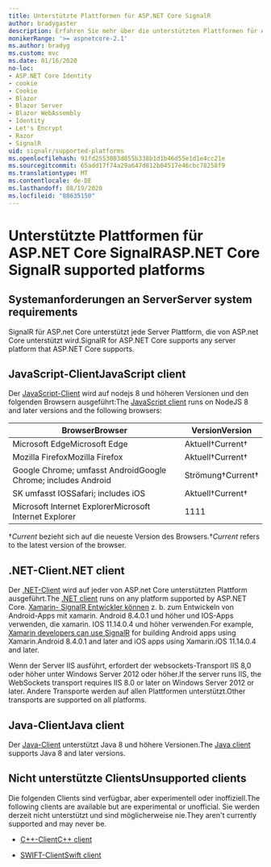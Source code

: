```yaml
---
title: Unterstützte Plattformen für ASP.NET Core SignalR
author: bradygaster
description: Erfahren Sie mehr über die unterstützten Plattformen für ASP.NET Core SignalR.
monikerRange: '>= aspnetcore-2.1'
ms.author: bradyg
ms.custom: mvc
ms.date: 01/16/2020
no-loc:
- ASP.NET Core Identity
- cookie
- Cookie
- Blazor
- Blazor Server
- Blazor WebAssembly
- Identity
- Let's Encrypt
- Razor
- SignalR
uid: signalr/supported-platforms
ms.openlocfilehash: 91fd2553803d855b338b1d1b46d55e1d1e4cc21e
ms.sourcegitcommit: 65add17f74a29a647d812b04517e46cbc78258f9
ms.translationtype: MT
ms.contentlocale: de-DE
ms.lasthandoff: 08/19/2020
ms.locfileid: "88635150"
---
```

# <a name="aspnet-core-no-locsignalr-supported-platforms"></a><span data-ttu-id="2f901-103">Unterstützte Plattformen für ASP.NET Core SignalR</span><span class="sxs-lookup"><span data-stu-id="2f901-103">ASP.NET Core SignalR supported platforms</span></span>

## <a name="server-system-requirements"></a><span data-ttu-id="2f901-104">Systemanforderungen an Server</span><span class="sxs-lookup"><span data-stu-id="2f901-104">Server system requirements</span></span>

<span data-ttu-id="2f901-105">SignalR für ASP.net Core unterstützt jede Server Plattform, die von ASP.net Core unterstützt wird.</span><span class="sxs-lookup"><span data-stu-id="2f901-105">SignalR for ASP.NET Core supports any server platform that ASP.NET Core supports.</span></span>

## <a name="javascript-client"></a><span data-ttu-id="2f901-106">JavaScript-Client</span><span class="sxs-lookup"><span data-stu-id="2f901-106">JavaScript client</span></span>

<span data-ttu-id="2f901-107">Der [JavaScript-Client](xref:signalr/javascript-client) wird auf nodejs 8 und höheren Versionen und den folgenden Browsern ausgeführt:</span><span class="sxs-lookup"><span data-stu-id="2f901-107">The [JavaScript client](xref:signalr/javascript-client) runs on NodeJS 8 and later versions and the following browsers:</span></span>

| <span data-ttu-id="2f901-108">Browser</span><span class="sxs-lookup"><span data-stu-id="2f901-108">Browser</span></span>                         | <span data-ttu-id="2f901-109">Version</span><span class="sxs-lookup"><span data-stu-id="2f901-109">Version</span></span>         |
| ------------------------------- | --------------- |
| <span data-ttu-id="2f901-110">Microsoft Edge</span><span class="sxs-lookup"><span data-stu-id="2f901-110">Microsoft Edge</span></span>                  | <span data-ttu-id="2f901-111">Aktuell&dagger;</span><span class="sxs-lookup"><span data-stu-id="2f901-111">Current&dagger;</span></span> |
| <span data-ttu-id="2f901-112">Mozilla Firefox</span><span class="sxs-lookup"><span data-stu-id="2f901-112">Mozilla Firefox</span></span>                 | <span data-ttu-id="2f901-113">Aktuell&dagger;</span><span class="sxs-lookup"><span data-stu-id="2f901-113">Current&dagger;</span></span> |
| <span data-ttu-id="2f901-114">Google Chrome; umfasst Android</span><span class="sxs-lookup"><span data-stu-id="2f901-114">Google Chrome; includes Android</span></span> | <span data-ttu-id="2f901-115">Strömung&dagger;</span><span class="sxs-lookup"><span data-stu-id="2f901-115">Current&dagger;</span></span> |
| <span data-ttu-id="2f901-116">SK umfasst IOS</span><span class="sxs-lookup"><span data-stu-id="2f901-116">Safari; includes iOS</span></span>            | <span data-ttu-id="2f901-117">Aktuell&dagger;</span><span class="sxs-lookup"><span data-stu-id="2f901-117">Current&dagger;</span></span> |
| <span data-ttu-id="2f901-118">Microsoft Internet Explorer</span><span class="sxs-lookup"><span data-stu-id="2f901-118">Microsoft Internet Explorer</span></span>     | <span data-ttu-id="2f901-119">11</span><span class="sxs-lookup"><span data-stu-id="2f901-119">11</span></span>              |

<span data-ttu-id="2f901-120">&dagger;*Current* bezieht sich auf die neueste Version des Browsers.</span><span class="sxs-lookup"><span data-stu-id="2f901-120">&dagger;*Current* refers to the latest version of the browser.</span></span>

## <a name="net-client"></a><span data-ttu-id="2f901-121">.NET-Client</span><span class="sxs-lookup"><span data-stu-id="2f901-121">.NET client</span></span>

<span data-ttu-id="2f901-122">Der [.NET-Client](xref:signalr/dotnet-client) wird auf jeder von ASP.net Core unterstützten Plattform ausgeführt.</span><span class="sxs-lookup"><span data-stu-id="2f901-122">The [.NET client](xref:signalr/dotnet-client) runs on any platform supported by ASP.NET Core.</span></span> <span data-ttu-id="2f901-123">[Xamarin- SignalR Entwickler können](https://github.com/aspnet/Announcements/issues/305) z. b. zum Entwickeln von Android-Apps mit xamarin. Android 8.4.0.1 und höher und IOS-Apps verwenden, die xamarin. IOS 11.14.0.4 und höher verwenden.</span><span class="sxs-lookup"><span data-stu-id="2f901-123">For example, [Xamarin developers can use SignalR](https://github.com/aspnet/Announcements/issues/305) for building Android apps using Xamarin.Android 8.4.0.1 and later and iOS apps using Xamarin.iOS 11.14.0.4 and later.</span></span>

<span data-ttu-id="2f901-124">Wenn der Server IIS ausführt, erfordert der websockets-Transport IIS 8,0 oder höher unter Windows Server 2012 oder höher.</span><span class="sxs-lookup"><span data-stu-id="2f901-124">If the server runs IIS, the WebSockets transport requires IIS 8.0 or later on Windows Server 2012 or later.</span></span> <span data-ttu-id="2f901-125">Andere Transporte werden auf allen Plattformen unterstützt.</span><span class="sxs-lookup"><span data-stu-id="2f901-125">Other transports are supported on all platforms.</span></span>

## <a name="java-client"></a><span data-ttu-id="2f901-126">Java-Client</span><span class="sxs-lookup"><span data-stu-id="2f901-126">Java client</span></span>

<span data-ttu-id="2f901-127">Der [Java-Client](xref:signalr/java-client) unterstützt Java 8 und höhere Versionen.</span><span class="sxs-lookup"><span data-stu-id="2f901-127">The [Java client](xref:signalr/java-client) supports Java 8 and later versions.</span></span>

## <a name="unsupported-clients"></a><span data-ttu-id="2f901-128">Nicht unterstützte Clients</span><span class="sxs-lookup"><span data-stu-id="2f901-128">Unsupported clients</span></span>

<span data-ttu-id="2f901-129">Die folgenden Clients sind verfügbar, aber experimentell oder inoffiziell.</span><span class="sxs-lookup"><span data-stu-id="2f901-129">The following clients are available but are experimental or unofficial.</span></span> <span data-ttu-id="2f901-130">Sie werden derzeit nicht unterstützt und sind möglicherweise nie.</span><span class="sxs-lookup"><span data-stu-id="2f901-130">They aren't currently supported and may never be.</span></span>

* <span data-ttu-id="2f901-131">[C++-Client](https://github.com/aspnet/SignalR-Client-Cpp)</span><span class="sxs-lookup"><span data-stu-id="2f901-131">[C++ client](https://github.com/aspnet/SignalR-Client-Cpp)</span></span>

* <span data-ttu-id="2f901-132">[SWIFT-Client](https://github.com/moozzyk/SignalR-Client-Swift)</span><span class="sxs-lookup"><span data-stu-id="2f901-132">[Swift client](https://github.com/moozzyk/SignalR-Client-Swift)</span></span>
